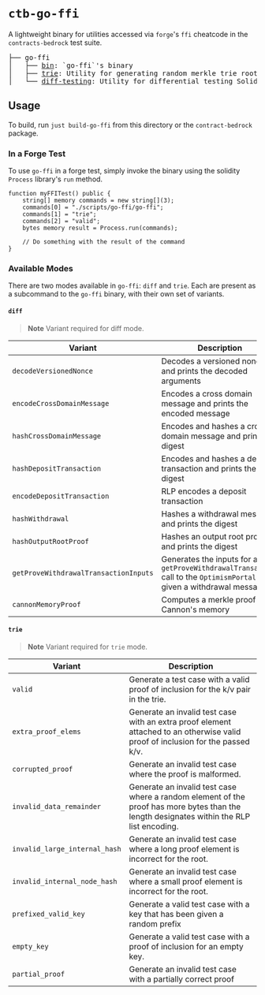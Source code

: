 # `ctb-go-ffi`

A lightweight binary for utilities accessed via `forge`'s `ffi` cheatcode in the `contracts-bedrock` test suite.

<pre>
├── go-ffi
│   ├── <a href="./bin.go">bin</a>: `go-ffi`'s binary
│   ├── <a href="./trie.go">trie</a>: Utility for generating random merkle trie roots / inclusion proofs
│   └── <a href="./differential-testing.go">diff-testing</a>: Utility for differential testing Solidity implementations against their respective Go implementations.
</pre>

## Usage

To build, run `just build-go-ffi` from this directory or the `contract-bedrock` package.

### In a Forge Test

To use `go-ffi` in a forge test, simply invoke the binary using the solidity `Process` library's `run` method.

```solidity
function myFFITest() public {
    string[] memory commands = new string[](3);
    commands[0] = "./scripts/go-ffi/go-ffi";
    commands[1] = "trie";
    commands[2] = "valid";
    bytes memory result = Process.run(commands);

    // Do something with the result of the command
}
```

### Available Modes

There are two modes available in `go-ffi`: `diff` and `trie`. Each are present as a subcommand to the `go-ffi` binary, with their own set of variants.

#### `diff`

> **Note**
> Variant required for diff mode.

| Variant                               | Description                                                                                                        |
| ------------------------------------- | --------------------------------------------------------------------------------------------------------------------
| `decodeVersionedNonce`                | Decodes a versioned nonce and prints the decoded arguments                                                         |
| `encodeCrossDomainMessage`            | Encodes a cross domain message and prints the encoded message                                                      |
| `hashCrossDomainMessage`              | Encodes and hashes a cross domain message and prints the digest                                                    |
| `hashDepositTransaction`              | Encodes and hashes a deposit transaction and prints the digest                                                     |
| `encodeDepositTransaction`            | RLP encodes a deposit transaction                                                                                  |
| `hashWithdrawal`                      | Hashes a withdrawal message and prints the digest                                                                  |
| `hashOutputRootProof`                 | Hashes an output root proof and prints the digest                                                                  |
| `getProveWithdrawalTransactionInputs` | Generates the inputs for a `getProveWithdrawalTransaction` call to the `OptimismPortal` given a withdrawal message |
| `cannonMemoryProof`                   | Computes a merkle proof of Cannon's memory                                                                         |

#### `trie`

> **Note**
> Variant required for `trie` mode.

| Variant                       | Description                                                                                                                               |
| ----------------------------- | ----------------------------------------------------------------------------------------------------------------------------------------- |
| `valid`                       | Generate a test case with a valid proof of inclusion for the k/v pair in the trie.                                                        |
| `extra_proof_elems`           | Generate an invalid test case with an extra proof element attached to an otherwise valid proof of inclusion for the passed k/v.           |
| `corrupted_proof`             | Generate an invalid test case where the proof is malformed.                                                                               |
| `invalid_data_remainder`      | Generate an invalid test case where a random element of the proof has more bytes than the length designates within the RLP list encoding. |
| `invalid_large_internal_hash` | Generate an invalid test case where a long proof element is incorrect for the root.                                                       |
| `invalid_internal_node_hash`  | Generate an invalid test case where a small proof element is incorrect for the root.                                                      |
| `prefixed_valid_key`          | Generate a valid test case with a key that has been given a random prefix                                                                 |
| `empty_key`                   | Generate a valid test case with a proof of inclusion for an empty key.                                                                    |
| `partial_proof`               | Generate an invalid test case with a partially correct proof                                                                              |
